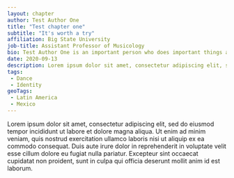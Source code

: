 ```yaml
---
layout: chapter
author: Test Author One
title: "Test chapter one"
subtitle: "It's worth a try"
affiliation: Big State University
job-title: Assistant Professor of Musicology
bio: Test Author One is an important person who does important things at Big State University. She likes stuff and to do things. Lorem ipsum dolor sit amet, consectetur adipiscing elit, sed do eiusmod tempor incididunt ut labore et dolore magna aliqua.
date: 2020-09-13
description: Lorem ipsum dolor sit amet, consectetur adipiscing elit, sed do eiusmod tempor incididunt ut labore et dolore magna aliqua. Ut enim ad minim veniam, quis nostrud exercitation ullamco laboris nisi ut aliquip ex ea commodo consequat.
tags:
 - Dance
 - Identity
geoTags:
 - Latin America
 - Mexico
---
```

Lorem ipsum dolor sit amet, consectetur adipiscing elit, sed do eiusmod tempor incididunt ut labore et dolore magna aliqua. Ut enim ad minim veniam, quis nostrud exercitation ullamco laboris nisi ut aliquip ex ea commodo consequat. Duis aute irure dolor in reprehenderit in voluptate velit esse cillum dolore eu fugiat nulla pariatur. Excepteur sint occaecat cupidatat non proident, sunt in culpa qui officia deserunt mollit anim id est laborum.
